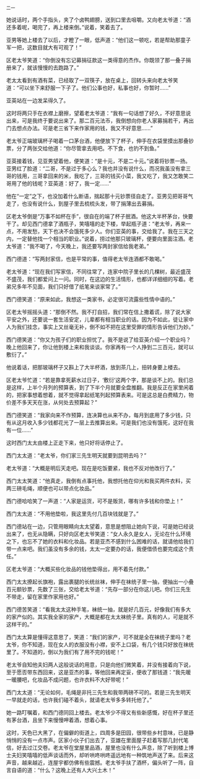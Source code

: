     二一 

   她说话时，两个手指头，夹了个卤鸭翅膀，送到口里去咀嚼。又向老太爷道：“酒还多着呢，喝完了，再上楼来倒。”说着，笑着去了。

   亚男等她上楼去了以后，才瞪了一眼，低声道：“他们这一顿吃，若是帮助那童子军一把，这数目就大有可观了！”

   区老太爷笑道：“你倒没有忘记募捐征款这一类得意的杰作。你既领了那一叠子捐册来了，就该慢慢的去跑路了。”

   老太太看到有酒有菜，已经取了一双筷子，放在桌上，回转头来向老太爷笑道：“可以坐下来舒服一下子了。他们公事也好，私事也好，你暂时……”

   亚英站在一边发呆得久了。

   这时将两只手在衣襟上磨擦，望着老太爷道：“我有一句话想了好久，不好意思说出来，可是我终于要说出来了。那二百元法币，我倒想向你老人家募捐若干，再出门去想点办法。可是老三省下来作家用的钱，我又不好意思……”

   老太爷正端玻璃杯子喝着一口茅台酒，他便放下了杯子，伸手在衣袋里摸出那叠钞票，分了两张交给他道：“你尽管拿去用吧。不下食，也钓不到鱼。”

   亚英接着钱，见亚男望着他，便笑道：“是十元，不是二十元。”说着将钞票一扬。亚男红了脸道：“二哥，不是过于多心么？我也并没有说什么，而况我虽没有拿三哥的钱用，三哥拿回来的米，我吃了，三哥的钱买小菜，我又吃了，我又怎敢笑二哥用了他的钱呢？亚英道：好了，我一定……”

   他在“一定”之下，也没加着什么断语，揣起那十元钞票径自走了。亚男见把哥哥气走了，也没有说什么，到屋子里去梳梳头发，带了捐薄出去募捐。

   区老太爷倒是“万事不如杯在手”，很自在的端了杯子抿酒。他这大半杯茅台，快要干了。却见西门德拿了酒瓶子，笑嘻嘻的走下楼，举起瓶子道：“老太爷，再来一点，不用发愁，天下也决不会饿死多少人。你们亚英的事，交给我了。我在三天之内，一定替他找一个相当的职业。”说着，捞过他那只玻璃杯，便要向里面注酒。老太爷道：“我不喝了，今天晚上，我还要写两封家信给我老弟。”

   西门德道：“写两封家信，也是平常的事，值得老太爷连酒都不敢喝。”

   老太爷道：“现在我们写家信，不同往常了，连家中院子里长的几棵树，最近盛茂不盛茂，我们都爱问上一问。同时，在这边的生活情形，也都详详细细的写着。老弟兄多年不见面，我们只好借了纸笔来谈家常了。”

   西门德笑道：“原来如此，我想这一类家书，必定很可流露些性情中语的。”

   区老太爷摇摇头道：“那倒不然。我不打自招，我们常在信上撒着谎，除了说大家平安之外，还要说一套生活安定，儿辈都有相当职业的话。因为不如此，徒让家中人为我们挂念，事实上又丝毫无补，倒不如不把在这里受罪的情形告诉他们为妙。”

   西门德笑道：“你又为孩子们的职业担忧了。我不是说了给亚英介绍一个职业吗？晚上他回来了，你让他到楼上来和我谈谈。你家再有一个人挣到二三百元，就可以敷衍了。”

   他说着话，把那玻璃杯子又斟上了大半杯酒，放到茶几上，扭转身要上楼去。

   区老太爷忙道：“若是靠拿死薪水过日子，‘敷衍’这两个字，那是谈不上的。我们总是这样，上半个月列的预算表，到了下半个月就要全盘推翻。我是反正在家里闲着的，把家事想着想着，就不觉得拿起纸笔列起预算表来。可是这总是白费精力，物价差不多天天在涨，从何处去预算起？”

   西门德笑道：“我家向来不作预算，连决算也从来不办，每月到底用了多少钱，只有从这月收入多少钱都花光了一层上去推算出来。可是我们也没有饿死，这好在我有一位……”

   这时西门太太由楼上正走下来，他只好将话停止了。

   西门太太道：“老太爷，你们家三先生明天就要到昆明去吗？”

   老太爷道：“大概是明后天走吧。现在是吃饭要紧，我也不反对他改行了。”

   西门太太笑道：“他真走，我倒有点事托他，我想托他在仰光和我买两件衣料，买两三磅毛绳，顺便也可以带点化妆品。”

   西门德哈哈笑了一声道：“人家是运货，可不是贩货，哪有许多钱和你垫上！”

   西门太太道：“不用他垫啦，我这里先付几百块钱就是了。”

   西门德站在一边，只管用眼睛向太太望着，意思是想阻止她向下说，可是她已经说出来了，也无从隐瞒，只好向区老太爷笑道：“女人永久是女人，无论在什么环境之下，也忘不了她的衣料和化妆品。若是亚杰不感到什么困难的话，就请他给我们带一点来吧。我们虽没有多余的钱，太太一定要办的话，我便借债也要完成这个责任。”

   区老太爷道：“大概买些化妆品的钱他垫得出，用不着先付款。”

   西门太太撩起长旗袍，露出裹腿的长统丝袜，伸手在袜统子里一抽，便抽出一小叠百元额钞票，先数了三张，交给老太爷道：“先存一部分在你这儿吧。你们三先生不带走，留在家里作家用也好。”

   西门德苦笑道：“看我太太这种手笔，袜统一抽，就是好几百元，好像我们有多大的家产似的。其实我全家的家产，大概是都在太太袜统子里。真有的人，可是就不这样干的。”

   西门太太算是懂得这意思了，笑道：“我们的家产，可不就是全在袜统子里吗？老太爷，你不知道，现在女人的衣服没有小襟，安不上口袋，有几个钱只好放在袜统里了。不知道的，倒以为我们有了用不完的钱呢！”

   老太爷自知他夫妇两人这般说话的用意，只是向他们微笑着，并没有接着向下说，至于愿否带东西回来，这是亚杰的事，等他回来再定妥，便收了那钱道：“我先暖一暖腰吧，化妆品不成问题，也许衣料不大好带呢！”

   西门太太道：“无论如何，毛绳是非托三先生和我带两磅不可的。若是三先生明天一早就走的话，也许我们碰不着头，就请老太爷多多转托他了。”

   她一路叮嘱着，和西门德同回上楼去。老太爷少不得又有些新感慨，好在杯子里还有茅台酒，且坐下来慢慢呷着酒，想着心事。

   这时，天色已大黑了，在偏僻的街道上，四周多是田园，很带些乡村意味，已是静悄悄的没有一点市声。区家小伙子们出去了，亚雄在里面屋子赶着写那几封代笔信，好去过江交卷。老太爷在堂屋里品酒，屋里也没有什么声息，除了听到楼上博士夫妇笑嘻嘻的低声谈话而外，却听哄咚哄咚遥远地有一种筑地声送了来。后来这声音，越来越近，连屋宇都仿佛有些震撼。老太爷手扶了酒杯，偏头听了一阵，自言自语的道：“什么？这晚上还有人大兴土木！”

